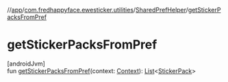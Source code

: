 //[app](../../../index.md)/[com.fredhappyface.ewesticker.utilities](../index.md)/[SharedPrefHelper](index.md)/[getStickerPacksFromPref](get-sticker-packs-from-pref.md)

# getStickerPacksFromPref

[androidJvm]\
fun [getStickerPacksFromPref](get-sticker-packs-from-pref.md)(context: [Context](https://developer.android.com/reference/kotlin/android/content/Context.html)): [List](https://kotlinlang.org/api/latest/jvm/stdlib/kotlin.collections/-list/index.html)&lt;[StickerPack](../../com.fredhappyface.ewesticker.model/-sticker-pack/index.md)&gt;
